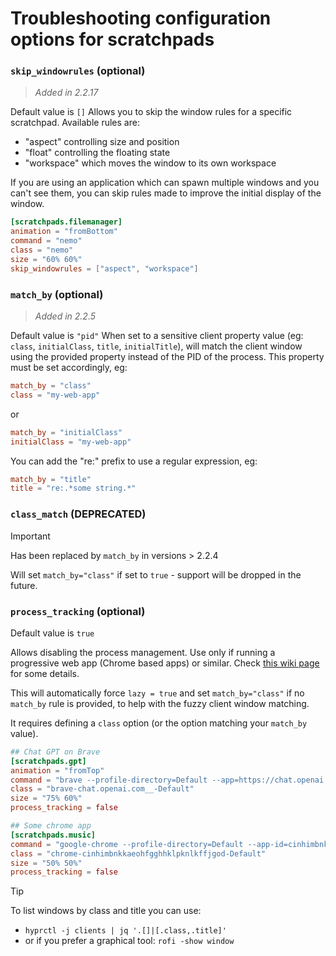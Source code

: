 # Troubleshooting configuration options for scratchpads

### `skip_windowrules` (optional)

> _Added in 2.2.17_

Default value is `[]`
Allows you to skip the window rules for a specific scratchpad.
Available rules are:

- "aspect" controlling size and position
- "float" controlling the floating state
- "workspace" which moves the window to its own workspace

If you are using an application which can spawn multiple windows and you can't see them, you can skip rules made to improve the initial display of the window.

```toml
[scratchpads.filemanager]
animation = "fromBottom"
command = "nemo"
class = "nemo"
size = "60% 60%"
skip_windowrules = ["aspect", "workspace"]
```

### `match_by` (optional)

> _Added in 2.2.5_

Default value is `"pid"`
When set to a sensitive client property value (eg: `class`, `initialClass`, `title`, `initialTitle`), will match the client window using the provided property instead of the PID of the process.
This property must be set accordingly, eg:

```toml
match_by = "class"
class = "my-web-app"
```

or

```toml
match_by = "initialClass"
initialClass = "my-web-app"
```

You can add the "re:" prefix to use a regular expression, eg:

```toml
match_by = "title"
title = "re:.*some string.*"
```

### `class_match` (DEPRECATED)

> [!important]
> Has been replaced by `match_by` in versions > 2.2.4

Will set `match_by="class"` if set to `true` - support will be dropped in the future.

### `process_tracking` (optional)

Default value is `true`

Allows disabling the process management. Use only if running a progressive web app (Chrome based apps) or similar.
Check [this wiki page](https://github.com/hyprland-community/pyprland/wiki/Troubleshooting#disable-process-management) for some details.

This will automatically force `lazy = true` and set `match_by="class"` if no `match_by` rule is provided, to help with the fuzzy client window matching.

It requires defining a `class` option (or the option matching your `match_by` value).

```toml
## Chat GPT on Brave
[scratchpads.gpt]
animation = "fromTop"
command = "brave --profile-directory=Default --app=https://chat.openai.com"
class = "brave-chat.openai.com__-Default"
size = "75% 60%"
process_tracking = false

## Some chrome app
[scratchpads.music]
command = "google-chrome --profile-directory=Default --app-id=cinhimbnkkaeohfgghhklpknlkffjgod"
class = "chrome-cinhimbnkkaeohfgghhklpknlkffjgod-Default"
size = "50% 50%"
process_tracking = false
```

> [!tip]
> To list windows by class and title you can use:
> - `hyprctl -j clients | jq '.[]|[.class,.title]'`
> - or if you prefer a graphical tool: `rofi -show window`
